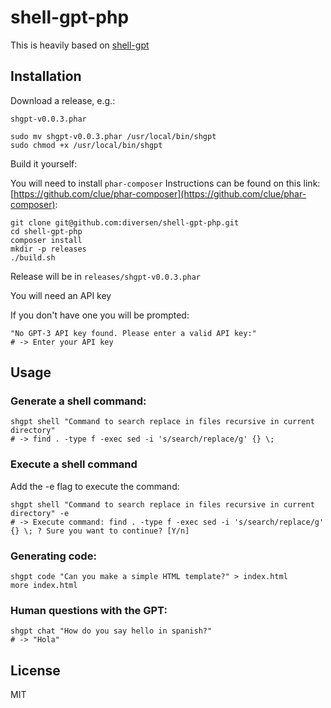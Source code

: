 # shell-gpt-php

This is heavily based on [shell-gpt](https://github.com/TheR1D/shell_gpt)

## Installation

Download a release, e.g.: 
    
    shgpt-v0.0.3.phar

    sudo mv shgpt-v0.0.3.phar /usr/local/bin/shgpt
    sudo chmod +x /usr/local/bin/shgpt

Build it yourself:
    
You will need to install `phar-composer`
Instructions can be found on this link: [https://github.com/clue/phar-composer](https://github.com/clue/phar-composer):

    git clone git@github.com:diversen/shell-gpt-php.git
    cd shell-gpt-php
    composer install
    mkdir -p releases
    ./build.sh

Release will be in `releases/shgpt-v0.0.3.phar`


You will need an API key

If you don't have one you will be prompted: 

    "No GPT-3 API key found. Please enter a valid API key:"
    # -> Enter your API key


## Usage

### Generate a shell command: 

    shgpt shell "Command to search replace in files recursive in current directory"
    # -> find . -type f -exec sed -i 's/search/replace/g' {} \;

### Execute a shell command

Add the -e flag to execute the command:

    shgpt shell "Command to search replace in files recursive in current directory" -e
    # -> Execute command: find . -type f -exec sed -i 's/search/replace/g' {} \; ? Sure you want to continue? [Y/n]

### Generating code:

    shgpt code "Can you make a simple HTML template?" > index.html
    more index.html

### Human questions with the GPT:

    shgpt chat "How do you say hello in spanish?"
    # -> "Hola"

## License

MIT
